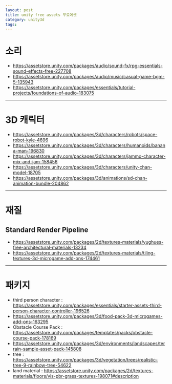 ```yaml
---
layout: post
title: unity free assets 무료에셋
category: unity3d
tags:
---
```


# 소리

* <https://assetstore.unity.com/packages/audio/sound-fx/rpg-essentials-sound-effects-free-227708>
* <https://assetstore.unity.com/packages/audio/music/casual-game-bgm-5-135943>
* <https://assetstore.unity.com/packages/essentials/tutorial-projects/foundations-of-audio-183075>

---

# 3D 캐릭터

* <https://assetstore.unity.com/packages/3d/characters/robots/space-robot-kyle-4696>
* <https://assetstore.unity.com/packages/3d/characters/humanoids/banana-man-196830>
* <https://assetstore.unity.com/packages/3d/characters/jammo-character-mix-and-jam-158456>
* <https://assetstore.unity.com/packages/3d/characters/unity-chan-model-18705>
* <https://assetstore.unity.com/packages/3d/animations/sd-chan-animation-bundle-204862>

---

# 재질
## Standard Render Pipeline
* <https://assetstore.unity.com/packages/2d/textures-materials/yughues-free-architectural-materials-13234>
* <https://assetstore.unity.com/packages/2d/textures-materials/tiling-textures-3d-microgame-add-ons-174461>

---

# 패키지
* third person character : <https://assetstore.unity.com/packages/essentials/starter-assets-third-person-character-controller-196526>
* <https://assetstore.unity.com/packages/3d/food-pack-3d-microgames-add-ons-163295>
* Obstacle Course Pack : <https://assetstore.unity.com/packages/templates/packs/obstacle-course-pack-178169>
* <https://assetstore.unity.com/packages/3d/environments/landscapes/terrain-sample-asset-pack-145808>
* tree : <https://assetstore.unity.com/packages/3d/vegetation/trees/realistic-tree-9-rainbow-tree-54622>
* land material : <https://assetstore.unity.com/packages/2d/textures-materials/floors/vis-pbr-grass-textures-198071#description>